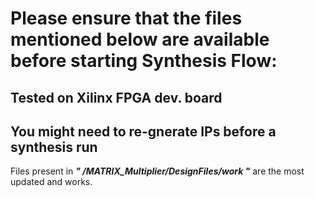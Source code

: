 # Please ensure that the files mentioned below are available before starting Synthesis Flow:

## Tested on Xilinx FPGA dev. board

## You might need to re-gnerate IPs before a synthesis run

Files present in  ***" /MATRIX_Multiplier/DesignFiles/work "*** are the most updated and works.

